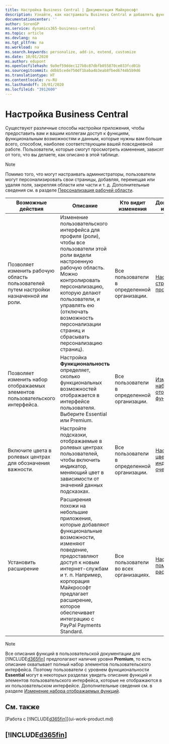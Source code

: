 ```yaml
---
title: Настройка Business Central | Документация Майкрософт
description: Узнайте, как настраивать Business Central и добавлять функциональность.
documentationcenter: ''
author: SorenGP
ms.service: dynamics365-business-central
ms.topic: article
ms.devlang: na
ms.tgt_pltfrm: na
ms.workload: na
ms.search.keywords: personalize, add-in, extend, customize
ms.date: 10/01/2020
ms.author: edupont
ms.openlocfilehash: 9a9ef59ddec127b8c87dbfb055870ce033fcd01b
ms.sourcegitcommit: ddbb5cede750df1baba4b3eab8fbed6744b5b9d6
ms.translationtype: HT
ms.contentlocale: ru-RU
ms.lasthandoff: 10/01/2020
ms.locfileid: "3912600"
---
```

# <a name="customize-business-central"></a>Настройка Business Central
Существуют различные способы настройки приложения, чтобы предоставить вам и вашим коллегам доступ к функциям, функциональным возможностям и данным, которые нужны вам больше всего, способом, наиболее соответствующим вашей повседневной работе. Пользователи, которые смогут просмотреть изменения, зависят от того, что вы делаете, как описано в этой таблице.

> [!NOTE]
> Помимо того, что могут настраивать администраторы, пользователи могут персонализировать свои страницы, добавляя, перемещая или удаляя поля, закрепляя области или части и т. д. Дополнительные сведения см. в разделе [Персонализация рабочей области](ui-personalization-user.md).

| Возможные действия    |  Описание  |  Кто видит изменения  |  Дополнительная информация  |
|-----|---------------|---------|-------|
|Позволяет изменить рабочую область пользователей путем настройки назначенной им роли.|Изменение пользовательского интерфейса для профиля (роли), чтобы все пользователи этой роли видели настроенную рабочую область. Можно контролировать персонализацию, которую делают пользователи, и управлять ею (отключать возможность персонализации страниц и сбрасывать персонализацию страниц).|Все пользователи в определенной организации.|[Настройка страниц для профилей](ui-personalization-manage.md)|
|Позволяет изменить набор отображаемых элементов пользовательского интерфейса.|Настройка **Функциональность** определяет, сколько функциональных возможностей отображается в интерфейсе пользователя. Выберите Essential или Premium.|Все пользователи в определенной организации.|[Изменение набора отображаемых функций](ui-experiences.md)|
|Включите цвета в ролевых центрах для обозначения важности.|Настройте подсказки, отображаемые в ролевых центрах пользователей, чтобы включить индикатор, меняющий цвет в зависимости от значений данных подсказках.|Все пользователи в определенной организации.|[Настройка цветного индикатора в очередях](admin-how-set-up-colored-indicator-on-cues.md)|
|Установить расширение|Расширения похожи на небольшие приложения, которые добавляют функциональные возможности, изменяют поведение, предоставляют доступ к новым интернет-службам и т. п. Например, корпорация Майкрософт предлагает расширение, которое обеспечивает интеграцию с PayPal Payments Standard.|Все пользователи во всех организациях.|[Настройка с помощью расширений](ui-extensions.md)|
> [!NOTE]
> Все описания функций в пользовательской документации для [!INCLUDE[d365fin](includes/d365fin_md.md)] предполагают наличие уровня **Premium**, то есть описание охватывает полный набор элементов пользовательского интерфейса. Поэтому пользователи с уровнем функциональности **Essential** могут в некоторых разделах увидеть описание функций и элементов пользовательского интерфейса, которые не отображаются в их пользовательском интерфейсе. Дополнительные сведения см. в разделе [Изменение набора отображаемых функций](ui-experiences.md).

## <a name="see-also"></a>См. также
[Работа с [!INCLUDE[d365fin](includes/d365fin_md.md)]](ui-work-product.md)  

## [!INCLUDE[d365fin](includes/free_trial_md.md)]  
